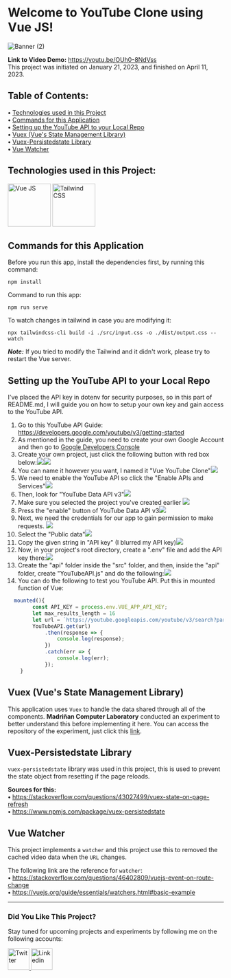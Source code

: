 # Welcome to YouTube Clone using Vue JS!

![Banner (2)](https://user-images.githubusercontent.com/74145874/231018519-1a377066-dfb9-498d-a817-6f891d0daab0.jpg)

<b>Link to Video Demo:</b> https://youtu.be/OUh0-8NdVss <br/>
This project was initiated on January 21, 2023, and finished on April 11, 2023.

## Table of Contents:
<b>•</b> [Technologies used in this Project](#tech_used) <br/>
<b>•</b> [Commands for this Application](#app_commands) <br/>
<b>•</b> [Setting up the YouTube API to your Local Repo](#api_setup) <br/>
<b>•</b> [Vuex (Vue's State Management Library)](#vuex) <br/>
<b>•</b> [Vuex-Persistedstate Library](#vuex_persisted_state) <br/>
<b>•</b> [Vue Watcher](#vue_watch)

<section id="tech_used"></section>

## Technologies used in this Project:
<p>
    <img src="https://user-images.githubusercontent.com/74145874/203150691-6cdb51ef-bbb8-45a5-9ad9-be9cd7d379ce.png" width="100px" height="100px" alt="Vue JS" title="Vue JS"/>
    <img src="https://user-images.githubusercontent.com/74145874/203151252-c9855797-b043-4385-82c7-4986cfdd222e.png" width="100px" height="100px" alt="Tailwind CSS" title="Tailwind CSS"/>
</p>

<section id="app_commands"></section>

## Commands for this Application
Before you run this app, install the dependencies first, by running this command:
```
npm install
```

Command to run this app:
```
npm run serve
```

To watch changes in tailwind in case you are modifying it:
```
npx tailwindcss-cli build -i ./src/input.css -o ./dist/output.css --watch
```

***Note:*** If you tried to modify the Tailwind and it didn't work, please try to restart the Vue server.

<section id="api_setup"></section>

## Setting up the YouTube API to your Local Repo
I've placed the API key in dotenv for security purposes, so in this part of README.md, I will guide you on how to setup your own key and gain access to the YouTube API.

1. Go to this YouTube API Guide: https://developers.google.com/youtube/v3/getting-started
2. As mentioned in the guide, you need to create your own Google Account and then go to <a href="https://console.cloud.google.com/apis/dashboard">Google Developers Console</a>
3. Create your own project, just click the following button with red box below:<img src="https://user-images.githubusercontent.com/74145874/213764051-a49ad9c7-4fb3-4c5b-922b-a3bf3c795775.jpg"/><img src="https://user-images.githubusercontent.com/74145874/213764256-cdacc3f6-7b74-477d-b5d2-2f3223e6c613.jpg"/>
4. You can name it however you want, I named it "Vue YouTube Clone"<img src="https://user-images.githubusercontent.com/74145874/213764686-bff5d39f-eeba-409e-abfb-a608b0bd334f.jpg"/>
5. We need to enable the YouTube API so click the "Enable APIs and Services"<img src="https://user-images.githubusercontent.com/74145874/213765159-8b407343-4eb3-4709-89d7-6c54382f944f.jpg"/>
6. Then, look for "YouTube Data API v3"<img src="https://user-images.githubusercontent.com/74145874/213916813-0b1cf400-0640-496f-b74e-4790797cdb4f.jpg"/>
7. Make sure you selected the project you've created earlier <img src="https://user-images.githubusercontent.com/74145874/213916876-92b1f55b-3dcf-40af-9afd-501a35469f28.jpg"/>
8. Press the "enable" button of YouTube Data API v3<img src="https://user-images.githubusercontent.com/74145874/213916907-3af397c1-549f-46de-9ed2-0d2e92f0c22a.jpg"/>
9. Next, we need the credentials for our app to gain permission to make requests. <img src="https://user-images.githubusercontent.com/74145874/213916964-2130f3a1-9ce4-4dd4-b90f-16e33e89e00f.jpg"/>
10. Select the "Public data"<img src="https://user-images.githubusercontent.com/74145874/213917210-d10b6187-52a8-4219-82ad-377519fd9021.jpg"/>
11. Copy the given string in "API key" (I blurred my API key)<img src="https://user-images.githubusercontent.com/74145874/213917328-9ec415e0-f244-4add-a5fc-45e67d23b4fc.jpg"/>
12. Now, in your project's root directory, create a ".env" file and add the API key there:<img src="https://user-images.githubusercontent.com/74145874/218452431-f4267372-dda0-4d72-aacf-bd85b6321279.jpg"/>
13. Create the "api" folder inside the "src" folder, and then, inside the "api" folder, create "YouTubeAPI.js" and do the following:<img src="https://user-images.githubusercontent.com/74145874/218453453-69eeb25d-fc5d-4133-9f9b-4eabfb01b891.jpg"/>
14. You can do the following to test you YouTube API. Put this in mounted function of Vue:
```javascript
  mounted(){
        const API_KEY = process.env.VUE_APP_API_KEY;
        let max_results_length = 16
        let url = `https://youtube.googleapis.com/youtube/v3/search?part=snippet&maxResults=${ max_results_length }&key=${ API_KEY }`;
        YouTubeAPI.get(url)
            .then(response => {
                console.log(response);
            })
            .catch(err => {
                console.log(err);
            });
    }
```

<section id="vuex"></section>

## Vuex (Vue's State Management Library)
This application uses `Vuex` to handle the data shared through all of the components. <b>Madriñan Computer Laboratory</b> conducted an experiment to better understand this before implementing it here. You can access the repository of the experiment, just click this [link](https://github.com/MadrinanComLab/Exp-Vuex).

<section id="vuex_persisted_state"></section>

## Vuex-Persistedstate Library
`vuex-persistedstate` library was used in this project, this is used to prevent the state object from resetting if the page reloads.

<b>Sources for this:</b> <br/>
<b>•</b> https://stackoverflow.com/questions/43027499/vuex-state-on-page-refresh  <br/>
<b>•</b> https://www.npmjs.com/package/vuex-persistedstate  <br/>

<section id="vue_watch"></section>

## Vue Watcher
This project implements a `watcher` and this project use this to removed the cached video data when the `URL` changes.

The following link are the reference for `watcher`:  <br/>
<b>•</b> https://stackoverflow.com/questions/46402809/vuejs-event-on-route-change  <br/>
<b>•</b> https://vuejs.org/guide/essentials/watchers.html#basic-example  <br/>

---

### Did You Like This Project?
Stay tuned for upcoming projects and experiments by following me on the following accounts:
<p float="left">
  <a href="https://twitter.com/MadrinanComLab">
  <img src="https://user-images.githubusercontent.com/74145874/219954290-0afa8626-f2b5-44a9-8130-1ccce187ac06.png" width="50px" title="Twitter"/>
  </a>
  <a href="https://www.linkedin.com/in/john-clifford-madri%C3%B1an-3b5ba222a/">
  <img src="https://user-images.githubusercontent.com/74145874/219954352-03919daf-97cf-4639-80a8-dab307ad1964.png" width="50px" title="Linkedin"/>
  </a>
</p>